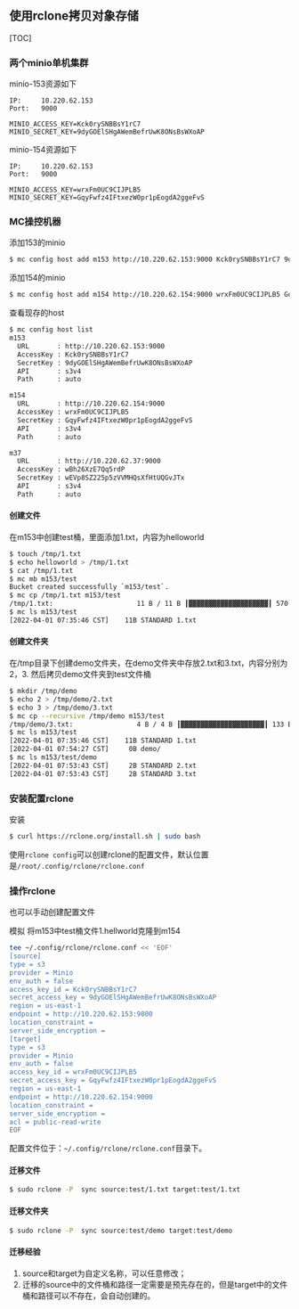 ## 使用rclone拷贝对象存储

[TOC]

### 两个minio单机集群

minio-153资源如下

```
IP: 	10.220.62.153
Port:	9000

MINIO_ACCESS_KEY=Kck0rySNBBsY1rC7
MINIO_SECRET_KEY=9dyGOElSHgAWemBefrUwK8ONsBsWXoAP
```

minio-154资源如下

```
IP: 	10.220.62.153
Port:	9000

MINIO_ACCESS_KEY=wrxFm0UC9CIJPLB5
MINIO_SECRET_KEY=GqyFwfz4IFtxezW0pr1pEogdA2ggeFvS
```

### MC操控机器

添加153的minio

```bash
$ mc config host add m153 http://10.220.62.153:9000 Kck0rySNBBsY1rC7 9dyGOElSHgAWemBefrUwK8ONsBsWXoAP --api s3v4
```

添加154的minio

```bash
$ mc config host add m154 http://10.220.62.154:9000 wrxFm0UC9CIJPLB5 GqyFwfz4IFtxezW0pr1pEogdA2ggeFvS --api s3v4
```

查看现存的host

```bash
$ mc config host list
m153
  URL       : http://10.220.62.153:9000
  AccessKey : Kck0rySNBBsY1rC7
  SecretKey : 9dyGOElSHgAWemBefrUwK8ONsBsWXoAP
  API       : s3v4
  Path      : auto

m154
  URL       : http://10.220.62.154:9000
  AccessKey : wrxFm0UC9CIJPLB5
  SecretKey : GqyFwfz4IFtxezW0pr1pEogdA2ggeFvS
  API       : s3v4
  Path      : auto

m37
  URL       : http://10.220.62.37:9000
  AccessKey : wBh26XzE7Qq5rdP
  SecretKey : wEVp8SZ225p5zVVMHQsXfHtUQGvJTx
  API       : s3v4
  Path      : auto
```

#### 创建文件

在m153中创建test桶，里面添加1.txt，内容为helloworld

```bash
$ touch /tmp/1.txt
$ echo helloworld > /tmp/1.txt
$ cat /tmp/1.txt
$ mc mb m153/test
Bucket created successfully `m153/test`.
$ mc cp /tmp/1.txt m153/test
/tmp/1.txt:                     11 B / 11 B ┃▓▓▓▓▓▓▓▓▓▓▓▓▓▓▓▓▓▓▓▓┃ 570 B/s 0s
$ mc ls m153/test
[2022-04-01 07:35:46 CST]    11B STANDARD 1.txt
```

#### 创建文件夹

在/tmp目录下创建demo文件夹，在demo文件夹中存放2.txt和3.txt，内容分别为2，3. 然后拷贝demo文件夹到test文件桶

```bash
$ mkdir /tmp/demo
$ echo 2 > /tmp/demo/2.txt
$ echo 3 > /tmp/demo/3.txt
$ mc cp --recursive /tmp/demo m153/test
/tmp/demo/3.txt:                4 B / 4 B ┃▓▓▓▓▓▓▓▓▓▓▓▓▓▓▓▓▓▓▓▓▓┃ 133 B/s 0s
$ mc ls m153/test
[2022-04-01 07:35:46 CST]    11B STANDARD 1.txt
[2022-04-01 07:54:27 CST]     0B demo/
$ mc ls m153/test/demo
[2022-04-01 07:53:43 CST]     2B STANDARD 2.txt
[2022-04-01 07:53:43 CST]     2B STANDARD 3.txt
```



### 安装配置rclone

安装

```bash
$ curl https://rclone.org/install.sh | sudo bash
```

使用`rclone config`可以创建rclone的配置文件，默认位置是`/root/.config/rclone/rclone.conf`

### 操作rclone

也可以手动创建配置文件

模拟 将m153中test桶文件1.hellworld克隆到m154

```bash
tee ~/.config/rclone/rclone.conf << 'EOF'
[source] 
type = s3 
provider = Minio
env_auth = false
access_key_id = Kck0rySNBBsY1rC7 
secret_access_key = 9dyGOElSHgAWemBefrUwK8ONsBsWXoAP
region = us-east-1
endpoint = http://10.220.62.153:9000
location_constraint =
server_side_encryption =
[target] 
type = s3
provider = Minio
env_auth = false
access_key_id = wrxFm0UC9CIJPLB5
secret_access_key = GqyFwfz4IFtxezW0pr1pEogdA2ggeFvS
region = us-east-1
endpoint = http://10.220.62.154:9000
location_constraint =
server_side_encryption =
acl = public-read-write
EOF
```

配置文件位于：`~/.config/rclone/rclone.conf`目录下。

#### 迁移文件

```bash
$ sudo rclone -P  sync source:test/1.txt target:test/1.txt
```

#### 迁移文件夹

```bash
$ sudo rclone -P  sync source:test/demo target:test/demo
```

#### 迁移经验

1. source和target为自定义名称，可以任意修改；
2. 迁移的source中的文件桶和路径一定需要是预先存在的，但是target中的文件桶和路径可以不存在，会自动创建的。
